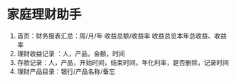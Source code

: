 # 家庭理财助手

1. 首页：财务报表汇总：周/月/年 收益总额/收益率 收益总览本年总收益、收益率
2. 理财收益记录 ：人，产品，金额，时间
3. 存款记录：人，产品，开始时间，结束时间，年化利率，是否删除，记录时间
4. 理财产品目录：银行/产品名称/备忘